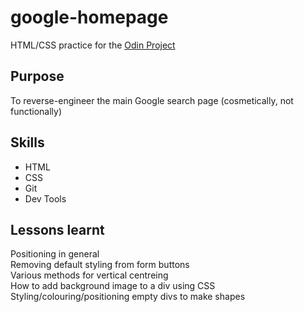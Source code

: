 # google-homepage
HTML/CSS practice for the [Odin Project](http://www.theodinproject.com/web-development-101/html-css)
## Purpose
To reverse-engineer the main Google search page (cosmetically, not functionally)
## Skills
* HTML
* CSS
* Git
* Dev Tools  
## Lessons learnt  
Positioning in general  
Removing default styling from form buttons  
Various methods for vertical centreing  
How to add background image to a div using CSS  
Styling/colouring/positioning empty divs to make shapes  
